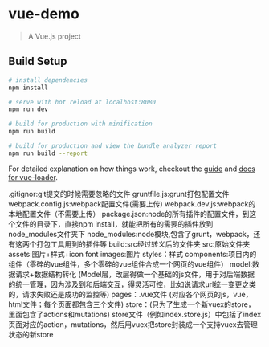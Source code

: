 # vue-demo

> A Vue.js project

## Build Setup

``` bash
# install dependencies
npm install

# serve with hot reload at localhost:8080
npm run dev

# build for production with minification
npm run build

# build for production and view the bundle analyzer report
npm run build --report
```

For detailed explanation on how things work, checkout the [guide](http://vuejs-templates.github.io/webpack/) and [docs for vue-loader](http://vuejs.github.io/vue-loader).



.gitignor:git提交的时候需要忽略的文件
gruntfile.js:grunt打包配置文件
webpack.config.js:webpack配置文件(需要上传)
webpack.dev.js:webpack的本地配置文件（不需要上传）
package.json:node的所有插件的配置文件，到这个文件的目录下，直接npm install，就能把所有的需要的插件放到node_modules文件夹下
node_modules:node模块,包含了grunt，webpack，还有这两个打包工具用到的插件等
build:src经过转义后的文件夹
src:原始文件夹
		assets:图片+样式+icon font
			images:图片
			styles：样式
		components:项目内的组件（零碎的vue组件，多个零碎的vue组件合成一个网页的vue组件）
		model:数据请求+数据结构转化 (Model层，改层得做一个基础的js文件，用于对后端数据的统一管理，因为涉及到和后端交互，得灵活可控，比如说请求url统一变更之类的，请求失败还是成功的监控等)
		pages：.vue文件 (对应各个网页的js，vue，html文件；每个页面都包含三个文件)
		store：(只为了生成一个新vuex的store，里面包含了actions和mutations)
			store文件（例如index.store.js）中包括了index页面对应的action，mutations，然后用vuex把store封装成一个支持vuex去管理状态的新store
		